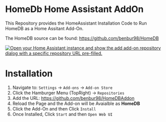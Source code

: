 
# HomeDb Home Assistant AddOn

This Repository provides the HomeAssistant Installation Code to Run HomeDB as a Home Assitant Add-On.

The HomeDB source can be found: https://github.com/benbur98/HomeDB

[![Open your Home Assistant instance and show the add add-on repository dialog with a specific repository URL pre-filled.](https://my.home-assistant.io/badges/supervisor_add_addon_repository.svg)](https://my.home-assistant.io/redirect/supervisor_add_addon_repository/?repository_url=https%3A%2F%2Fgithub.com%2Fbenbur98%2FHomeDBAddon)

# Installation

1. Navigate to: `Settings` -> `Add-ons` -> `Add-on Store`
2. Click the Hamburger Menu (TopRight) -> `Repositories`
3. Add the URL: https://github.com/benbur98/HomeDBAddon
4. Reload the Page and the Add-on will be Avaialble as **HomeDB**
5. Click the Add-On and then Click `Install`
6. Once Installed, Click `Start` and then `Open Web UI`
